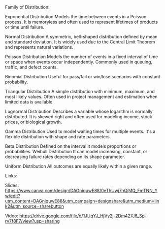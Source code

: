 Family of Distribution:

Exponential Distribution
Models the time between events in a Poisson process. It is memoryless and often used to represent lifetimes of products or time until failure.

Normal Distribution
A symmetric, bell-shaped distribution defined by mean and standard deviation. It is widely used due to the Central Limit Theorem and represents natural variations.

Poisson Distribution
Models the number of events in a fixed interval of time or space when events occur independently. Commonly used in queuing, traffic, and defect counts.

Binomial Distribution
Useful for pass/fail or win/lose scenarios with constant probability.

Triangular Distribution
A simple distribution with minimum, maximum, and most likely values. Often used in project management and estimation when limited data is available.

Lognormal Distribution
Describes a variable whose logarithm is normally distributed. It is skewed right and often used for modeling income, stock prices, or biological growth.

Gamma Distribution
Used to model waiting times for multiple events. It's a flexible distribution with shape and rate parameters.

Beta Distribution
Defined on the interval it models proportions or probabilities.
Weibull Distribution
It can model increasing, constant, or decreasing failure rates depending on its shape parameter.

Uniform Distribution
All outcomes are equally likely within a given range.

Links:

Slides: https://www.canva.com/design/DAGniquwE88/0eThUwj7nQjMQ_FmTNN_Yw/edit?utm_content=DAGniquwE88&utm_campaign=designshare&utm_medium=link2&utm_source=sharebutton

Video: https://drive.google.com/file/d/1JUqYJ_HjVy2j-2Dm427J6_Sp-rv7f8F7/view?usp=sharing


